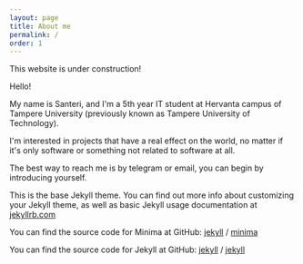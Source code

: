 ```yaml
---
layout: page
title: About me
permalink: /
order: 1
---
```

This website is under construction!

Hello!

My name is Santeri, and I'm a 5th year IT student at Hervanta campus of
Tampere University (previously known as Tampere University of Technology).

I'm interested in projects that have a real effect on the world, no matter if
it's only software or something not related to software at all.

The best way to reach me is by telegram or email, you can begin by introducing
yourself.


This is the base Jekyll theme. You can find out more info about customizing your Jekyll theme, as well as basic Jekyll usage documentation at [jekyllrb.com](https://jekyllrb.com/)

You can find the source code for Minima at GitHub:
[jekyll][jekyll-organization] /
[minima](https://github.com/jekyll/minima)

You can find the source code for Jekyll at GitHub:
[jekyll][jekyll-organization] /
[jekyll](https://github.com/jekyll/jekyll)


[jekyll-organization]: https://github.com/jekyll
